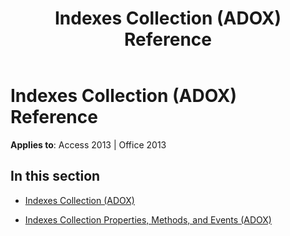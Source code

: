 ﻿---
title: Indexes Collection (ADOX) Reference
TOCTitle: Indexes Collection (ADOX)
ms:assetid: 2eaf8405-7907-4fa4-92bc-ed7b0c829b42
ms:mtpsurl: https://msdn.microsoft.com/en-us/library/JJ249075(v=office.15)
ms:contentKeyID: 48543990
ms.date: 09/18/2015
mtps_version: v=office.15
---

# Indexes Collection (ADOX) Reference


**Applies to**: Access 2013 | Office 2013

## In this section

  - [Indexes Collection (ADOX)](indexes-collection-adox.md)

  - [Indexes Collection Properties, Methods, and Events (ADOX)](indexes-collection-properties-methods-and-events-adox.md)

